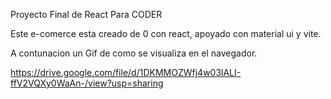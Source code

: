 
Proyecto Final de React Para CODER

Este e-comerce esta creado de 0 con react, apoyado con material ui y vite.

A contunacion un Gif de como se visualiza en el navegador.

https://drive.google.com/file/d/1DKMMOZWfj4w03lALI-ffV2VQXy0WaAn-/view?usp=sharing